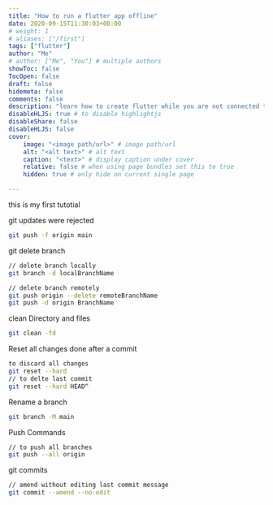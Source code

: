 ```yaml
---
title: "How to run a flutter app offline"
date: 2020-09-15T11:30:03+00:00
# weight: 1
# aliases: ["/first"]
tags: ["flutter"]
author: "Me"
# author: ["Me", "You"] # multiple authors
showToc: false
TocOpen: false
draft: false
hidemeta: false
comments: false
description: "learn how to create flutter while you are not connected to the internet"
disableHLJS: true # to disable highlightjs
disableShare: false
disableHLJS: false
cover:
    image: "<image path/url>" # image path/url
    alt: "<alt text>" # alt text
    caption: "<text>" # display caption under cover
    relative: false # when using page bundles set this to true
    hidden: true # only hide on current single page

---
```


this is my first tutotial

git updates were rejected 

```bash
git push -f origin main

```

git delete branch 

```bash
// delete branch locally
git branch -d localBranchName

// delete branch remotely
git push origin --delete remoteBranchName
git push -d origin BranchName
```

clean Directory and files

```bash
git clean -fd
```

Reset all changes done after a commit 

```bash
to discard all changes
git reset --hard
// to delte last commit
git reset --hard HEAD^
```

Rename a branch 

```bash
git branch -M main
```

Push Commands

```bash
// to push all branches 
git push --all origin
```

git commits 

```bash
// amend without editing last commit message
git commit --amend --no-edit

```